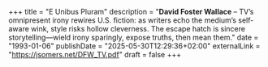 +++
title = "E Unibus Pluram"
description = "**David Foster Wallace** – TV’s omnipresent irony rewires U.S. fiction: as writers echo the medium’s self-aware wink, style risks hollow cleverness. The escape hatch is sincere storytelling—wield irony sparingly, expose truths, then mean them."
date = "1993-01-06"
publishDate = "2025-05-30T12:29:36+02:00" 
externalLink = "https://jsomers.net/DFW_TV.pdf"
draft = false
+++